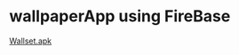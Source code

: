 # wallpaperApp using FireBase
[Wallset.apk](https://github.com/prince214/Wallset-Wallpaper-App/raw/master/wallset.apk)
